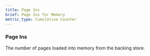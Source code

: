 ```yaml
---
title: Page Ins
brief: Page Ins for Memory
metric_type: Cumulative Counter
---
```

### Page Ins

The number of pages loaded into memory from the backing store.
